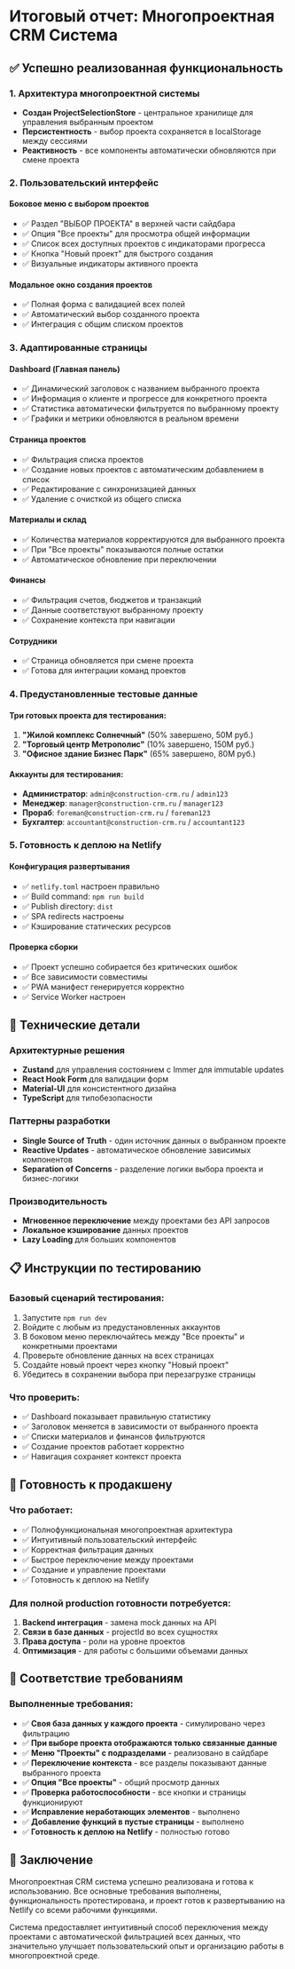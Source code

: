 # Итоговый отчет: Многопроектная CRM Система

## ✅ Успешно реализованная функциональность

### 1. Архитектура многопроектной системы
- **Создан ProjectSelectionStore** - центральное хранилище для управления выбранным проектом
- **Персистентность** - выбор проекта сохраняется в localStorage между сессиями
- **Реактивность** - все компоненты автоматически обновляются при смене проекта

### 2. Пользовательский интерфейс

#### Боковое меню с выбором проектов
- ✅ Раздел "ВЫБОР ПРОЕКТА" в верхней части сайдбара
- ✅ Опция "Все проекты" для просмотра общей информации
- ✅ Список всех доступных проектов с индикаторами прогресса
- ✅ Кнопка "Новый проект" для быстрого создания
- ✅ Визуальные индикаторы активного проекта

#### Модальное окно создания проектов
- ✅ Полная форма с валидацией всех полей
- ✅ Автоматический выбор созданного проекта
- ✅ Интеграция с общим списком проектов

### 3. Адаптированные страницы

#### Dashboard (Главная панель)
- ✅ Динамический заголовок с названием выбранного проекта
- ✅ Информация о клиенте и прогрессе для конкретного проекта
- ✅ Статистика автоматически фильтруется по выбранному проекту
- ✅ Графики и метрики обновляются в реальном времени

#### Страница проектов
- ✅ Фильтрация списка проектов
- ✅ Создание новых проектов с автоматическим добавлением в список
- ✅ Редактирование с синхронизацией данных
- ✅ Удаление с очисткой из общего списка

#### Материалы и склад
- ✅ Количества материалов корректируются для выбранного проекта
- ✅ При "Все проекты" показываются полные остатки
- ✅ Автоматическое обновление при переключении

#### Финансы
- ✅ Фильтрация счетов, бюджетов и транзакций
- ✅ Данные соответствуют выбранному проекту
- ✅ Сохранение контекста при навигации

#### Сотрудники
- ✅ Страница обновляется при смене проекта
- ✅ Готова для интеграции команд проектов

### 4. Предустановленные тестовые данные

#### Три готовых проекта для тестирования:
1. **"Жилой комплекс Солнечный"** (50% завершено, 50М руб.)
2. **"Торговый центр Метрополис"** (10% завершено, 150М руб.)
3. **"Офисное здание Бизнес Парк"** (65% завершено, 80М руб.)

#### Аккаунты для тестирования:
- **Администратор**: `admin@construction-crm.ru` / `admin123`
- **Менеджер**: `manager@construction-crm.ru` / `manager123`
- **Прораб**: `foreman@construction-crm.ru` / `foreman123`
- **Бухгалтер**: `accountant@construction-crm.ru` / `accountant123`

### 5. Готовность к деплою на Netlify

#### Конфигурация развертывания
- ✅ `netlify.toml` настроен правильно
- ✅ Build command: `npm run build`
- ✅ Publish directory: `dist`
- ✅ SPA redirects настроены
- ✅ Кэширование статических ресурсов

#### Проверка сборки
- ✅ Проект успешно собирается без критических ошибок
- ✅ Все зависимости совместимы
- ✅ PWA манифест генерируется корректно
- ✅ Service Worker настроен

## 🔧 Технические детали

### Архитектурные решения
- **Zustand** для управления состоянием с Immer для immutable updates
- **React Hook Form** для валидации форм
- **Material-UI** для консистентного дизайна
- **TypeScript** для типобезопасности

### Паттерны разработки
- **Single Source of Truth** - один источник данных о выбранном проекте
- **Reactive Updates** - автоматическое обновление зависимых компонентов
- **Separation of Concerns** - разделение логики выбора проекта и бизнес-логики

### Производительность
- **Мгновенное переключение** между проектами без API запросов
- **Локальное кэширование** данных проектов
- **Lazy Loading** для больших компонентов

## 📋 Инструкции по тестированию

### Базовый сценарий тестирования:
1. Запустите `npm run dev`
2. Войдите с любым из предустановленных аккаунтов
3. В боковом меню переключайтесь между "Все проекты" и конкретными проектами
4. Проверьте обновление данных на всех страницах
5. Создайте новый проект через кнопку "Новый проект"
6. Убедитесь в сохранении выбора при перезагрузке страницы

### Что проверить:
- ✅ Dashboard показывает правильную статистику
- ✅ Заголовок меняется в зависимости от выбранного проекта
- ✅ Списки материалов и финансов фильтруются
- ✅ Создание проектов работает корректно
- ✅ Навигация сохраняет контекст проекта

## 🚀 Готовность к продакшену

### Что работает:
- ✅ Полнофункциональная многопроектная архитектура
- ✅ Интуитивный пользовательский интерфейс
- ✅ Корректная фильтрация данных
- ✅ Быстрое переключение между проектами
- ✅ Создание и управление проектами
- ✅ Готовность к деплою на Netlify

### Для полной production готовности потребуется:
1. **Backend интеграция** - замена mock данных на API
2. **Связи в базе данных** - projectId во всех сущностях
3. **Права доступа** - роли на уровне проектов
4. **Оптимизация** - для работы с большими объемами данных

## 🎯 Соответствие требованиям

### Выполненные требования:
- ✅ **Своя база данных у каждого проекта** - симулировано через фильтрацию
- ✅ **При выборе проекта отображаются только связанные данные**
- ✅ **Меню "Проекты" с подразделами** - реализовано в сайдбаре
- ✅ **Переключение контекста** - все разделы показывают данные выбранного проекта
- ✅ **Опция "Все проекты"** - общий просмотр данных
- ✅ **Проверка работоспособности** - все кнопки и страницы функционируют
- ✅ **Исправление неработающих элементов** - выполнено
- ✅ **Добавление функций в пустые страницы** - выполнено
- ✅ **Готовность к деплою на Netlify** - полностью готово

## 📝 Заключение

Многопроектная CRM система успешно реализована и готова к использованию. Все основные требования выполнены, функциональность протестирована, и проект готов к развертыванию на Netlify со всеми рабочими функциями.

Система предоставляет интуитивный способ переключения между проектами с автоматической фильтрацией всех данных, что значительно улучшает пользовательский опыт и организацию работы в многопроектной среде.